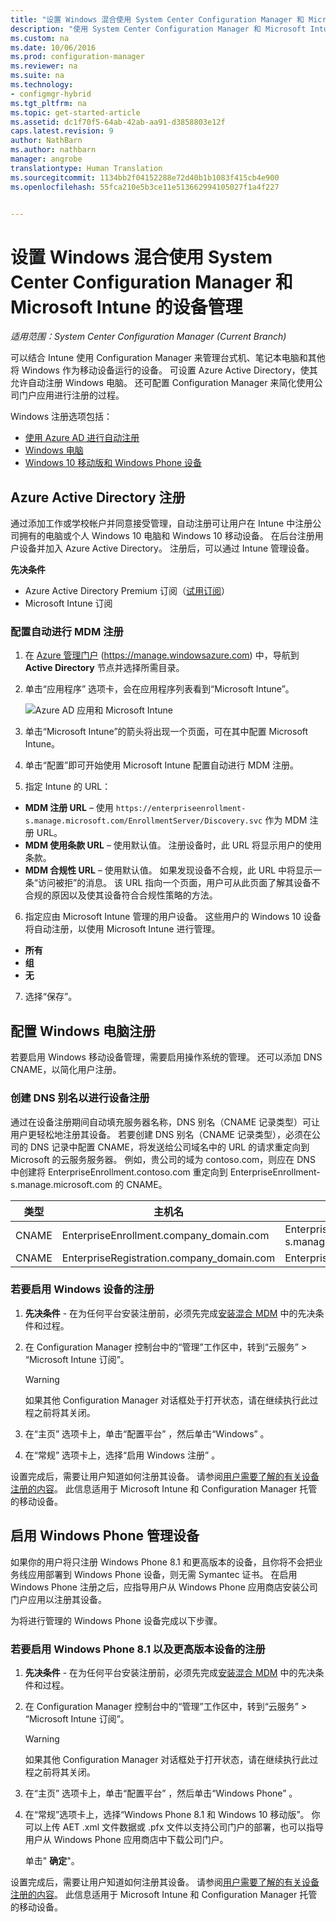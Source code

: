 ```yaml
---
title: "设置 Windows 混合使用 System Center Configuration Manager 和 Microsoft Intune 的设备管理"
description: "使用 System Center Configuration Manager 和 Microsoft Intune 设置 Windows 设备管理。"
ms.custom: na
ms.date: 10/06/2016
ms.prod: configuration-manager
ms.reviewer: na
ms.suite: na
ms.technology:
- configmgr-hybrid
ms.tgt_pltfrm: na
ms.topic: get-started-article
ms.assetid: dc1f70f5-64ab-42ab-aa91-d3858803e12f
caps.latest.revision: 9
author: NathBarn
ms.author: nathbarn
manager: angrobe
translationtype: Human Translation
ms.sourcegitcommit: 1134bb2f04152288e72d40b1b1083f415cb4e900
ms.openlocfilehash: 55fca210e5b3ce11e513662994105027f1a4f227


---
```

# <a name="set-up-windows-hybrid-device-management-with-system-center-configuration-manager-and-microsoft-intune"></a>设置 Windows 混合使用 System Center Configuration Manager 和 Microsoft Intune 的设备管理

*适用范围：System Center Configuration Manager (Current Branch)*

可以结合 Intune 使用 Configuration Manager 来管理台式机、笔记本电脑和其他将 Windows 作为移动设备运行的设备。 可设置 Azure Active Directory，使其允许自动注册 Windows 电脑。 还可配置 Configuration Manager 来简化使用公司门户应用进行注册的过程。


Windows 注册选项包括：

- [使用 Azure AD 进行自动注册](#azure-active-directory-enrollment)
- [Windows 电脑](#set-up-windows-device-enrollment)
- [Windows 10 移动版和 Windows Phone 设备](#enable-windows-phone-devices)

## <a name="azure-active-directory-enrollment"></a>Azure Active Directory 注册

通过添加工作或学校帐户并同意接受管理，自动注册可让用户在 Intune 中注册公司拥有的电脑或个人 Windows 10 电脑和 Windows 10 移动设备。 在后台注册用户设备并加入 Azure Active Directory。 注册后，可以通过 Intune 管理设备。

**先决条件**
- Azure Active Directory Premium 订阅（[试用订阅](http://go.microsoft.com/fwlink/?LinkID=816845)）
- Microsoft Intune 订阅


### <a name="configure-automatic-mdm-enrollment"></a>配置自动进行 MDM 注册

1. 在 [Azure 管理门户](https://manage.windowsazure.com) (https://manage.windowsazure.com) 中，导航到 **Active Directory** 节点并选择所需目录。

2. 单击“应用程序” 选项卡，会在应用程序列表看到“Microsoft Intune”。

    ![Azure AD 应用和 Microsoft Intune](../media/aad-intune-app.png)

3. 单击“Microsoft Intune”的箭头将出现一个页面，可在其中配置 Microsoft Intune。

4. 单击“配置”即可开始使用 Microsoft Intune 配置自动进行 MDM 注册。

5. 指定 Intune 的 URL：

  - **MDM 注册 URL** – 使用 `https://enterpriseenrollment-s.manage.microsoft.com/EnrollmentServer/Discovery.svc` 作为 MDM 注册 URL。
  - **MDM 使用条款 URL** – 使用默认值。 注册设备时，此 URL 将显示用户的使用条款。
  - **MDM 合规性 URL** – 使用默认值。 如果发现设备不合规，此 URL 中将显示一条“访问被拒”的消息。 该 URL 指向一个页面，用户可从此页面了解其设备不合规的原因以及使其设备符合合规性策略的方法。

6.  指定应由 Microsoft Intune 管理的用户设备。 这些用户的 Windows 10 设备将自动注册，以使用 Microsoft Intune 进行管理。

  - **所有**
  - **组**
  - **无**

7. 选择“保存”。

## <a name="configure-windows-pc-enrollment"></a>配置 Windows 电脑注册
 若要启用 Windows 移动设备管理，需要启用操作系统的管理。  还可以添加 DNS CNAME，以简化用户注册。

### <a name="create-dns-alias-for-device-enrollment"></a>创建 DNS 别名以进行设备注册  
 通过在设备注册期间自动填充服务器名称，DNS 别名（CNAME 记录类型）可让用户更轻松地注册其设备。 若要创建 DNS 别名（CNAME 记录类型），必须在公司的 DNS 记录中配置 CNAME，将发送给公司域名中的 URL 的请求重定向到 Microsoft 的云服务服务器。  例如，贵公司的域为 contoso.com，则应在 DNS 中创建将 EnterpriseEnrollment.contoso.com 重定向到 EnterpriseEnrollment-s.manage.microsoft.com 的 CNAME。  

|类型|主机名|指向|  
|----------|---------------|---------------|  
|CNAME|EnterpriseEnrollment.company_domain.com|EnterpriseEnrollment-s.manage.microsoft.com|  
|CNAME|EnterpriseRegistration.company_domain.com|EnterpriseRegistration.windows.net|  
### <a name="to-enable-enrollment-for-windows-devices"></a>若要启用 Windows 设备的注册  

1.  **先决条件** - 在为任何平台安装注册前，必须先完成[安装混合 MDM](setup-hybrid-mdm.md) 中的先决条件和过程。  

2.  在 Configuration Manager 控制台中的“管理”工作区中，转到“云服务” > “Microsoft Intune 订阅”。  

    > [!WARNING]  
    >  如果其他 Configuration Manager 对话框处于打开状态，请在继续执行此过程之前将其关闭。  

3.  在“主页”  选项卡上，单击“配置平台” ，然后单击“Windows” 。  

4.  在“常规”  选项卡上，选择“启用 Windows 注册” 。  

 设置完成后，需要让用户知道如何注册其设备。 请参阅[用户需要了解的有关设备注册的内容](https://docs.microsoft.com/intune/deploy-use/what-to-tell-your-end-users-about-using-microsoft-intune)。 此信息适用于 Microsoft Intune 和 Configuration Manager 托管的移动设备。

## <a name="enable-windows-phone-devices"></a>启用 Windows Phone 管理设备  
  如果你的用户将只注册 Windows Phone 8.1 和更高版本的设备，且你将不会把业务线应用部署到 Windows Phone 设备，则无需 Symantec 证书。 在启用 Windows Phone 注册之后，应指导用户从 Windows Phone 应用商店安装公司门户应用以注册其设备。  

  为将进行管理的 Windows Phone 设备完成以下步骤。  

### <a name="to-enable-enrollment-for-windows-phone-81-and-later-devices"></a>若要启用 Windows Phone 8.1 以及更高版本设备的注册  

 1.  **先决条件** - 在为任何平台安装注册前，必须先完成[安装混合 MDM](setup-hybrid-mdm.md) 中的先决条件和过程。  

 2.  在 Configuration Manager 控制台中的“管理”工作区中，转到“云服务” > “Microsoft Intune 订阅”。  

     > [!WARNING]  
     >  如果其他 Configuration Manager 对话框处于打开状态，请在继续执行此过程之前将其关闭。  

 3.  在“主页”  选项卡上，单击“配置平台” ，然后单击“Windows Phone” 。  

 4.  在“常规”选项卡上，选择“Windows Phone 8.1 和 Windows 10 移动版”。 你可以上传 AET .xml 文件数据或 .pfx 文件以支持公司门户的部署，也可以指导用户从 Windows Phone 应用商店中下载公司门户。  

      单击" **确定**"。  

  设置完成后，需要让用户知道如何注册其设备。 请参阅[用户需要了解的有关设备注册的内容](https://docs.microsoft.com/intune/deploy-use/what-to-tell-your-end-users-about-using-microsoft-intune)。 此信息适用于 Microsoft Intune 和 Configuration Manager 托管的移动设备。  



<!--HONumber=Nov16_HO1-->


